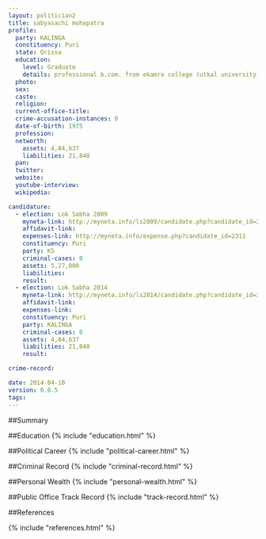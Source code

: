```yaml
---
layout: politician2
title: sabyasachi mohapatra
profile: 
  party: KALINGA
  constituency: Puri
  state: Orissa
  education: 
    level: Graduate
    details: professional b.com. from ekamra college (utkal university) in 1992  bachelor in law from j.r. college (utkal university) in 1996
  photo: 
  sex: 
  caste: 
  religion: 
  current-office-title: 
  crime-accusation-instances: 0
  date-of-birth: 1975
  profession: 
  networth: 
    assets: 4,84,637
    liabilities: 21,840
  pan: 
  twitter: 
  website: 
  youtube-interview: 
  wikipedia: 

candidature: 
  - election: Lok Sabha 2009
    myneta-link: http://myneta.info/ls2009/candidate.php?candidate_id=2311
    affidavit-link: 
    expenses-link: http://myneta.info/expense.php?candidate_id=2311
    constituency: Puri 
    party: KS
    criminal-cases: 0
    assets: 5,27,000
    liabilities: 
    result:  
  - election: Lok Sabha 2014
    myneta-link: http://myneta.info/ls2014/candidate.php?candidate_id=3336
    affidavit-link: 
    expenses-link: 
    constituency: Puri 
    party: KALINGA
    criminal-cases: 0
    assets: 4,84,637
    liabilities: 21,840
    result:  

crime-record: 

date: 2014-04-10
version: 0.0.5
tags: 
---
```


##Summary


##Education
{% include "education.html" %}


##Political Career
{% include "political-career.html" %}


##Criminal Record
{% include "criminal-record.html" %}


##Personal Wealth
{% include "personal-wealth.html" %}


##Public Office Track Record
{% include "track-record.html" %}


##References


{% include "references.html" %}
